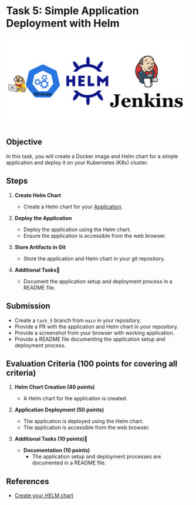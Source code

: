 # Task 5: Simple Application Deployment with Helm

![task_5 schema](../../visual_assets/task_4-6.png)

## Objective

In this task, you will create a Docker image and Helm chart for a simple application and deploy it on your Kubernetes (K8s) cluster.

## Steps

1. **Create Helm Chart**
   - Create a Helm chart for your [Application](https://github.com/rolling-scopes-school/tasks/tree/master/devops/flask_app/README.md).

2. **Deploy the Application**
   - Deploy the application using the Helm chart.
   - Ensure the application is accessible from the web browser.

3. **Store Artifacts in Git**
   - Store the application and Helm chart in your git repository.

4. **Additional Tasks💫**
   - Document the application setup and deployment process in a README file.

## Submission

- Create a `task_5` branch from `main` in your repository.
- Provide a PR with the application and Helm chart in your repository.
- Provide a screenshot from your browser with working application.
- Provide a README file documenting the application setup and deployment process.

## Evaluation Criteria (100 points for covering all criteria)

1. **Helm Chart Creation (40 points)**
   - A Helm chart for the application is created.

2. **Application Deployment (50 points)**
   - The application is deployed using the Helm chart.
   - The application is accessible from the web browser.

3. **Additional Tasks (10 points)💫**
   - **Documentation (10 points)**
     - The application setup and deployment processes are documented in a README file.

## References

- [Create your HELM chart](https://helm.sh/docs/helm/helm_create/)
